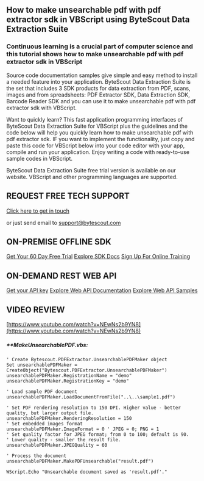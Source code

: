 ## How to make unsearchable pdf with pdf extractor sdk in VBScript using ByteScout Data Extraction Suite

### Continuous learning is a crucial part of computer science and this tutorial shows how to make unsearchable pdf with pdf extractor sdk in VBScript

Source code documentation samples give simple and easy method to install a needed feature into your application. ByteScout Data Extraction Suite is the set that includes 3 SDK products for data extraction from PDF, scans, images and from spreadsheets: PDF Extractor SDK, Data Extraction SDK, Barcode Reader SDK and you can use it to make unsearchable pdf with pdf extractor sdk with VBScript.

Want to quickly learn? This fast application programming interfaces of ByteScout Data Extraction Suite for VBScript plus the guidelines and the code below will help you quickly learn how to make unsearchable pdf with pdf extractor sdk. IF you want to implement the functionality, just copy and paste this code for VBScript below into your code editor with your app, compile and run your application. Enjoy writing a code with ready-to-use sample codes in VBScript.

ByteScout Data Extraction Suite free trial version is available on our website. VBScript and other programming languages are supported.

## REQUEST FREE TECH SUPPORT

[Click here to get in touch](https://bytescout.zendesk.com/hc/en-us/requests/new?subject=ByteScout%20Data%20Extraction%20Suite%20Question)

or just send email to [support@bytescout.com](mailto:support@bytescout.com?subject=ByteScout%20Data%20Extraction%20Suite%20Question) 

## ON-PREMISE OFFLINE SDK 

[Get Your 60 Day Free Trial](https://bytescout.com/download/web-installer?utm_source=github-readme)
[Explore SDK Docs](https://bytescout.com/documentation/index.html?utm_source=github-readme)
[Sign Up For Online Training](https://academy.bytescout.com/)


## ON-DEMAND REST WEB API

[Get your API key](https://pdf.co/documentation/api?utm_source=github-readme)
[Explore Web API Documentation](https://pdf.co/documentation/api?utm_source=github-readme)
[Explore Web API Samples](https://github.com/bytescout/ByteScout-SDK-SourceCode/tree/master/PDF.co%20Web%20API)

## VIDEO REVIEW

[https://www.youtube.com/watch?v=NEwNs2b9YN8](https://www.youtube.com/watch?v=NEwNs2b9YN8)




<!-- code block begin -->

##### ****MakeUnsearchablePDF.vbs:**
    
```
' Create Bytescout.PDFExtractor.UnsearchablePDFMaker object
Set unsearchablePDFMaker = CreateObject("Bytescout.PDFExtractor.UnsearchablePDFMaker")
unsearchablePDFMaker.RegistrationName = "demo"
unsearchablePDFMaker.RegistrationKey = "demo"

' Load sample PDF document
unsearchablePDFMaker.LoadDocumentFromFile("..\..\sample1.pdf")

' Set PDF rendering resolution to 150 DPI. Higher value - better quality, but larger output file.
unsearchablePDFMaker.RenderingResolution = 150
' Set embedded images format
unsearchablePDFMaker.ImageFormat = 0 ' JPEG = 0; PNG = 1
' Set quality factor for JPEG format; from 0 to 100; default is 90.
' Lower quality - smaller the result file.
unsearchablePDFMaker.JPEGQuality = 60

' Process the document
unsearchablePDFMaker.MakePDFUnsearchable("result.pdf")

WScript.Echo "Unsearchable document saved as 'result.pdf'."
```

<!-- code block end -->